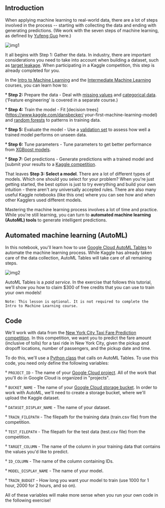 ## Introduction
When applying machine learning to real-world data, there are a lot of steps involved in the process -- starting 
with collecting the data and ending with generating predictions. (We work with the seven steps of machine learning, 
as defined by [Yufeng Guo](https://towardsdatascience.com/the-7-steps-of-machine-learning-2877d7e5548e) here.)

![img1](https://i.imgur.com/mqTCqBR.png)

It all begins with Step 1: Gather the data. In industry, there are important considerations you need to take into 
account when building a dataset, such as [target leakage](https://www.kaggle.com/alexisbcook/data-leakage). When 
participating in a Kaggle competition, this step is already completed for you.

In the [Intro to Machine Learning](https://www.kaggle.com/learn/intro-to-machine-learning) and the [Intermediate 
Machine Learning](https://www.kaggle.com/learn/intermediate-machine-learning) courses, you can learn how to:

**° Step 2:** Prepare the data - Deal with [missing values](https://www.kaggle.com/alexisbcook/missing-values) and 
[categorical data](https://www.kaggle.com/alexisbcook/categorical-variables).('Feature engineering' is covered in a 
separate course.)

**° Step 4:** Train the model - Fit [decision trees](https://www.kaggle.com/dansbecker/
your-first-machine-learning-model) and [random forests](https://www.kaggle.com/dansbecker/random-forests) to 
patterns in training data.

**° Step 5:** Evaluate the model - Use a [validation set](https://www.kaggle.com/dansbecker/model-validation) to 
assess how well a trained model performs on unseen data.

**° Step 6:** Tune parameters - Tune parameters to get better performance from [XGBoost models](https://www.kaggle.com/alexisbcook/xgboost).

**° Step 7:** Get predictions - Generate predictions with a trained model and [submit your results to a [Kaggle competition](https://www.kaggle.com/carlosvinimsouza/exercise-machine-learning-competitions/edit).

That leaves **Step 3: Select a model**. There are a lot of different types of models. Which one should you select 
for your problem? When you're just getting started, the best option is just to try everything and build your own 
intuition - there aren't any universally accepted rules. There are also many useful Kaggle notebooks (like this 
one) where you can see how and when other Kagglers used different models.

Mastering the machine learning process involves a lot of time and practice. While you're still learning, you can 
turn to **automated machine learning (AutoML) tools** to generate intelligent predictions. 

## Automated machine learning (AutoML)

In this notebook, you'll learn how to use [Google Cloud AutoML Tables](https://cloud.google.com/automl-tables/docs/beginners-guide) to automate the machine learning process. While Kaggle has already taken care of the data collection, AutoML Tables will take care of all remaining steps.

![img2](https://i.imgur.com/5SekA3O.png)

AutoML Tables is a *paid service*. In the exercise that follows this tutorial, we'll show you how to claim $300 of free credits that you can use to train your own models!

```
Note: This lesson is optional. It is not required to complete the Intro to Machine Learning course.
```

## Code
We'll work with data from the [New York City Taxi Fare Prediction competition](https://www.kaggle.com/c/new-york-city-taxi-fare-prediction). In this competition, we want you to predict the fare amount (inclusive of tolls) for a taxi ride in New York City, given the pickup and dropoff locations, number of passengers, and the pickup date and time.

To do this, we'll use a [Python class](https://www.kaggle.com/alexisbcook/automl-tables-wrapper) that calls on AutoML Tables. To use this code, you need only define the following variables:

° ```PROJECT_ID``` - The name of your [Google Cloud project](https://cloud.google.com/resource-manager/docs/creating-managing-projects). All of the work that you'll do in Google Cloud is organized in "projects".

° ```BUCKET_NAME``` - The name of your [Google Cloud storage bucket](https://cloud.google.com/storage/docs/creating-buckets). In order to work with AutoML, we'll need to create a storage bucket, where we'll upload the Kaggle dataset.

° ```DATASET_DISPLAY_NAME``` - The name of your dataset.

° ```TRAIN_FILEPATH``` - The filepath for the training data (train.csv file) from the competition.

° ```TEST_FILEPATH``` - The filepath for the test data (test.csv file) from the competition.

° ```TARGET_COLUMN``` - The name of the column in your training data that contains the values you'd like to predict.

° ```ID_COLUMN``` - The name of the column containing IDs.

° ```MODEL_DISPLAY_NAME``` - The name of your model.

° ```TRAIN_BUDGET``` - How long you want your model to train (use 1000 for 1 hour, 2000 for 2 hours, and so on).

All of these variables will make more sense when you run your own code in the following exercise!